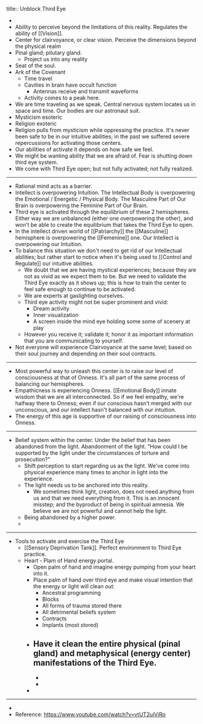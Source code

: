 title:: Unblock Third Eye

-
- Ability to perceive beyond the limitations of this reality. Regulates the ability of [[Vision]].
- Center for clairvoyance, or clear vision. Perceive the dimensions beyond the physical realm
- Pinal gland; pitutary gland.
	- Project us into any reality
- Seat of the soul.
- Ark of the Covenant
	- Time travel
	- Cavities in brain have occult function
		- Antennas receive and transmit waveforms
	- Activity comes to a peak here.
- We are time traveling as we speak. Central nervous system locates us in space and time. Our bodies are our astronaut suit.
- Mysticism esoteric
- Religion exoteric
- Religion pulls from mysticism while oppressing the practice. It's never been safe to be in our intuitive abilities; in the past we suffered severe repercussions for activating those centers.
- Our abilities of activate it depends on how safe we feel.
- We might be wanting ability that we are afraid of. Fear is shutting down third eye system.
- We come with Third Eye open; but not fully activated; not fully realized.
- ---
- Rational mind acts as a barrier.
- Intellect is overpowering Intuition. The Intellectual Body is overpowering the Emotional / Energetic / Physical Body. The Masculine Part of Our Brain is overpowering the Feminine Part of Our Brain.
- Third eye is activated through the equilibrium of these 2 hemispheres. Either way we are unbalanced (either one overpowering the other), and won't be able to create the equilibrium that takes the Third Eye to open.
- In the intellect driven world of [[Patriarchy]] the [[Masculine]] hemisphere is overpowering the [[Femenine]] one. Our Intellect is overpowering our Intuition.
- To balance this situation we don't need to get rid of our Intellectual abilities; but rather start to notice when it's being used to [[Control and Regulate]] our intuitive abilities.
	- We doubt that we are having mystical experiences; because they are not as vivid as we expect them to be. But we need to validate the Third Eye exactly as it shows up; this is how to train the center to feel safe enough to continue to be activated.
	- We are experts at gaslighting ourselves.
	- Third eye activity might not be super prominent and vivid:
		- Dream activity
		- Inner visualization
		- A screen inside the mind eye holding some some of scenery at play
	- However you receive it; validate it; honor it as important information that you are communicating to yourself.
- Not everyone will experience Clairvoyance at the same level; based on their soul journey and depending on their soul contracts.
- -----
- Most powerful way to unleash this center is to raise our level of consciousness at that of Onness.  It's all part of the same process of balancing our hemispheres.
- Empathicness is experiencing Onness. [[Emotional Body]] innate wisdom that we are all interconnected. So if we feel empathy, we're halfway there to Onness; even if our conscious hasn't merged with our unconscious, and our intellect hasn't balanced with our intuition.
- The energy of this age is supportive of our raising of consciousness into Onness.
- ---
- Belief system within the center. Under the belief that has been abandoned from the light. Abandonment of the light. "How could I be supported by the light under the circumstances of torture and prosecution?"
	- Shift perception to start regarding us as the light. We've come into physical experience many times to anchor in light into the experience.
	- The light needs us to be anchored into this reality.
		- We sometimes think light, creation, does not need anything from us and that we need everything from it. This is an innocent misstep; and the byproduct of being in spiritual amnesia. We believe we are not powerful and cannot help the light.
	- Being abandoned by a higher power.
	-
- ----
- Tools to activate and exercise the Third Eye
	- [[Sensory Deprivation Tank]]. Perfect environment to Third Eye practice.
	- Heart - Plam of Hand energy portal.
		- Open palm of hand and imagine energy pumping from your heart into it.
		- Place palm of hand over third eye and make visual intention that the energy or light will clean out:
			- Ancestral programming
			- Blocks
			- All forms of trauma stored there
			- All detrimental beliefs system
			- Contracts
			- Implants (most stored)
		- Have it clean the entire physical (pinal gland) and metaphysical (energy center) manifestations of the Third Eye.
			-
			-
			-
		-
- ---
-
- Reference: https://www.youtube.com/watch?v=vtUT2ujVjRo